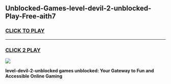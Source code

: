 
## Unblocked-Games-level-devil-2-unblocked-Play-Free-aith7
<h3>
<a href="https://premium76.site?title=level-devil-2-unblocked&ref=23A">CLICK TO PLAY</a></h3>
<hr>

<h3>
<a href="https://premium76.site?title=level-devil-2-unblocked&ref=23A">CLICK 2 PLAY</a>
  
</h3>

<a href="https://premium76.site?title=level-devil-2-unblocked&ref=23A"><img src="https://clearcache.store/games.png"></a>


**level-devil-2-unblocked games unblocked: Your Gateway to Fun and Accessible Online Gaming**
